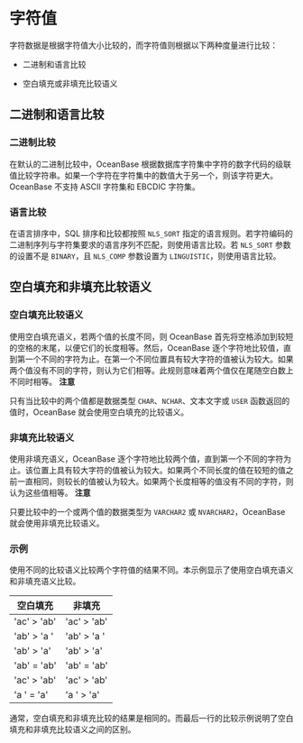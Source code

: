 字符值 
========================



字符数据是根据字符值大小比较的，而字符值则根据以下两种度量进行比较：

* 二进制和语言比较

  

* 空白填充或非填充比较语义

  




二进制和语言比较 
--------------------

### 二进制比较 

在默认的二进制比较中，OceanBase 根据数据库字符集中字符的数字代码的级联值比较字符串。如果一个字符在字符集中的数值大于另一个，则该字符更大。OceanBase 不支持 ASCII 字符集和 EBCDIC 字符集。

### 语言比较 

在语言排序中，SQL 排序和比较都按照 `NLS_SORT` 指定的语言规则。若字符编码的二进制序列与字符集要求的语言序列不匹配，则使用语言比较。若 `NLS_SORT` 参数的设置不是 `BINARY`，且 `NLS_COMP` 参数设置为 `LINGUISTIC`，则使用语言比较。

空白填充和非填充比较语义 
------------------------

### 空白填充比较语义 

使用空白填充语义，若两个值的长度不同，则 OceanBase 首先将空格添加到较短的空格的末尾，以便它们的长度相等。然后，OceanBase 逐个字符地比较值，直到第一个不同的字符为止。在第一个不同位置具有较大字符的值被认为较大。如果两个值没有不同的字符，则认为它们相等。此规则意味着两个值仅在尾随空白数上不同时相等。
**注意**



只有当比较中的两个值都是数据类型 `CHAR`、`NCHAR`、文本文字或 `USER` 函数返回的值时，OceanBase 就会使用空白填充的比较语义。

### 非填充比较语义 

使用非填充语义，OceanBase 逐个字符地比较两个值，直到第一个不同的字符为止。该位置上具有较大字符的值被认为较大。如果两个不同长度的值在较短的值之前一直相同，则较长的值被认为较大。如果两个长度相等的值没有不同的字符，则认为这些值相等。
**注意**



只要比较中的一个或两个值的数据类型为 `VARCHAR2` 或 `NVARCHAR2`，OceanBase 就会使用非填充比较语义。

### 示例 

使用不同的比较语义比较两个字符值的结果不同。本示例显示了使用空白填充语义和非填充语义比较。


|      空白填充       |       非填充       |
|-----------------|-----------------|
| 'ac' \> 'ab'    | 'ac' \> 'ab'    |
| 'ab' \> 'a 	  ' | 'ab' \> 'a  	'  |
| 'ab' \> 'a'     | 'ab' \> 'a'     |
| 'ab' = 'ab'     | 'ab' = 'ab'     |
| 'ac' \> 'ab'    | 'ac' \> 'ab'    |
| 'a    	 ' = 'a' | 'a    	' \> 'a' |



通常，空白填充和非填充比较的结果是相同的。而最后一行的比较示例说明了空白填充和非填充比较语义之间的区别。
